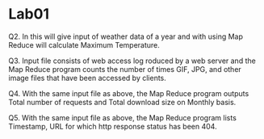 # Lab01

Q2. In this will give input of weather data of a year and with using Map Reduce will calculate Maximum Temperature.

Q3. Input file consists of web access log roduced by a web server and the Map Reduce program counts the number of times GIF, JPG, and other image files that have been accessed by clients.

Q4. With the same input file as above, the Map Reduce program outputs Total number of requests and Total download size on Monthly basis.

Q5. With the same input file as above, the Map Reduce program lists Timestamp, URL for which http response status has been 404.
